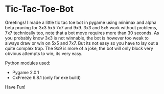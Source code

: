 # Tic-Tac-Toe-Bot
Greetings!
I made a little tic tac toe bot in pygame using minimax and alpha beta pruning for 3x3 5x5 7x7 and 9x9.
3x3 and 5x5 work without problems, 7x7 technically too, note that a bot move requires more than 30 seconds. 
As you probably know 3x3 is not winnable, the bot is however too weak to always draw or win on 5x5 and 7x7. But its not easy so you have to lay out a quite complex trap.
The 9x9 is more of a joke, the bot will only block very obvious attempts to win, its very easy.

Python modules used:
- Pygame 2.0.1
- CxFreeze 6.8.1 (only for exe build)

Have Fun!
